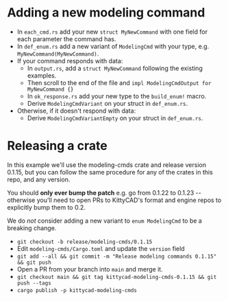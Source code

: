 # Adding a new modeling command

 - In `each_cmd.rs` add your new `struct MyNewCommand` with one field for each parameter the command has.
 - In `def_enum.rs` add a new variant of `ModelingCmd` with your type, e.g. `MyNewCommand(MyNewCommand)`.
 - If your command responds with data:
   - In `output.rs`, add a `struct MyNewCommand` following the existing examples.
   - Then scroll to the end of the file and `impl ModelingCmdOutput for MyNewCommand {}`
   - In `ok_response.rs` add your new type to the `build_enum!` macro.
   - Derive `ModelingCmdVariant` on your struct in `def_enum.rs`.
 - Otherwise, if it doesn't respond with data:
   - Derive `ModelingCmdVariantEmpty` on your struct in `def_enum.rs`.

# Releasing a crate

In this example we'll use the modeling-cmds crate and release version 0.1.15, but you can follow
the same procedure for any of the crates in this repo, and any version.

You should **only ever bump the patch** e.g. go from 0.1.22 to 0.1.23 -- otherwise you'll need to open PRs to KittyCAD's format and engine repos to explicitly bump them to 0.2.

We do *not* consider adding a new variant to `enum ModelingCmd` to be a breaking change.

- `git checkout -b release/modeling-cmds/0.1.15`
- Edit `modeling-cmds/Cargo.toml` and update the `version` field
- `git add --all && git commit -m "Release modeling commands 0.1.15" && git push`
- Open a PR from your branch into `main` and merge it.
- `git checkout main && git tag kittycad-modeling-cmds-0.1.15 && git push --tags`
- `cargo publish -p kittycad-modeling-cmds`
